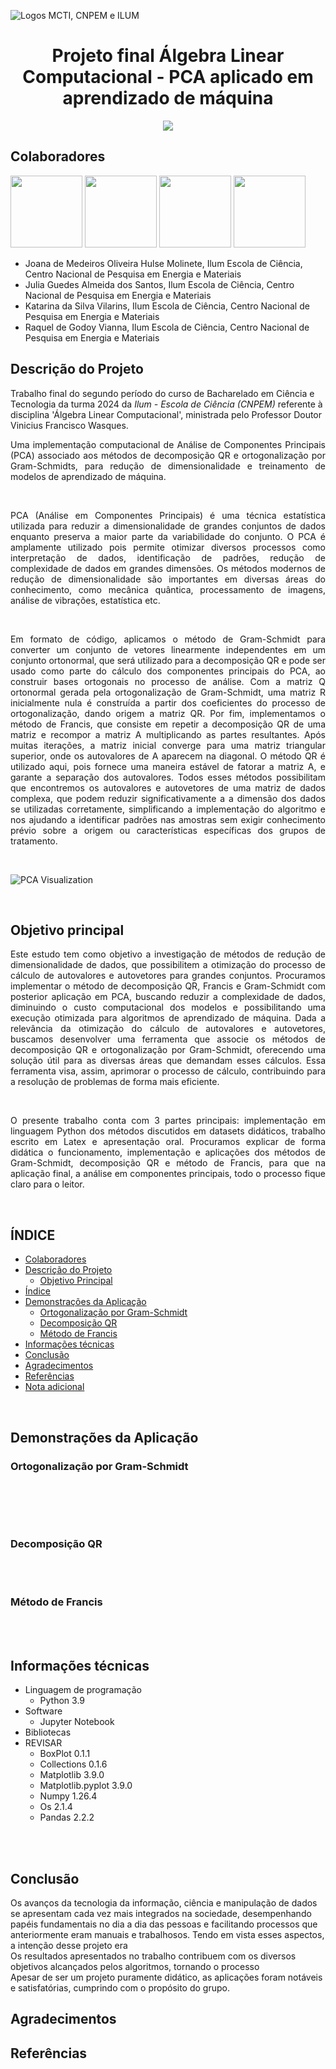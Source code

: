 ![Logos MCTI, CNPEM e ILUM](https://github.com/leticiaalmnunes/PCD---Boletim/assets/172425156/93c3eb13-410c-40c0-a412-7096187678a4)
<h1 align='center'> Projeto final Álgebra Linear Computacional - PCA aplicado em aprendizado de máquina </h1>

<p align="center">
<img loading="lazy" src="http://img.shields.io/static/v1?label=STATUS&message=EM%20DESENVOLVIMENTO&color=GREEN&style=for-the-badge"/>
</p>

## Colaboradores
[<img src="https://avatars.githubusercontent.com/u/172425100?v=4" width=115>](https://github.com/jojomolinetes)
[<img src="https://avatars.githubusercontent.com/u/172424779?v=4" width=115>](https://github.com/JuliaGuedesASantos)
[<img src="https://avatars.githubusercontent.com/u/172425306?v=4" width=115>](https://github.com/KatarinaVilarins)
[<img src="https://avatars.githubusercontent.com/u/172425251?v=4" width=115>](https://github.com/RaquelGVianna)


* Joana de Medeiros Oliveira Hulse Molinete, Ilum Escola de Ciência, Centro Nacional de Pesquisa em Energia e Materiais
* Julia Guedes Almeida dos Santos, Ilum Escola de Ciência, Centro Nacional de Pesquisa em Energia e Materiais
* Katarina da Silva Vilarins, Ilum Escola de Ciência, Centro Nacional de Pesquisa em Energia e Materiais
* Raquel de Godoy Vianna, Ilum Escola de Ciência, Centro Nacional de Pesquisa em Energia e Materiais

## Descrição do Projeto
Trabalho final do segundo período do curso de Bacharelado em Ciência e Tecnologia da turma 2024 da _Ilum - Escola de Ciência (CNPEM)_ referente à disciplina 'Álgebra Linear Computacional', ministrada pelo Professor Doutor Vinicius Francisco Wasques.
<br>
<p align="justify">
Uma implementação computacional de Análise de Componentes Principais (PCA) associado aos métodos de decomposição QR e ortogonalização por Gram-Schmidts, para redução de dimensionalidade e treinamento de modelos de aprendizado de máquina.  
</p>
<br>

<p align="justify">
PCA (Análise em Componentes Principais) é uma técnica estatística utilizada para reduzir a dimensionalidade de grandes conjuntos de dados enquanto preserva a maior parte da variabilidade do conjunto. O PCA é amplamente utilizado pois permite otimizar diversos processos como interpretação de dados, identificação de padrões, redução de complexidade de dados em grandes dimensões.  Os métodos modernos de redução de dimensionalidade são importantes em diversas áreas do conhecimento, como mecânica quântica, processamento de imagens, análise de vibrações, estatística etc. 
</p>
<br>

<p align="justify">
Em formato de código, aplicamos o método de Gram-Schmidt para converter um conjunto de vetores linearmente independentes em um conjunto ortonormal, que será utilizado para a decomposição QR e pode ser usado como parte do cálculo dos componentes principais do PCA, ao construir bases ortogonais no processo de análise. Com a matriz Q ortonormal gerada pela ortogonalização de Gram-Schmidt, uma matriz R inicialmente nula é construída a partir dos coeficientes do processo de ortogonalização, dando origem a matriz QR. Por fim, implementamos o método de Francis, que consiste em repetir a decomposição QR de uma matriz e recompor a matriz A multiplicando as partes resultantes. Após muitas iterações, a matriz inicial converge para uma matriz triangular superior, onde os autovalores de A aparecem na diagonal. O método QR é utilizado aqui, pois fornece uma maneira estável de fatorar a matriz A, e garante a separação dos autovalores. Todos esses métodos possibilitam que encontremos os autovalores e autovetores de uma matriz de dados complexa, que podem reduzir significativamente a a dimensão dos dados se utilizadas corretamente, simplificando a implementação do algoritmo e nos ajudando a identificar padrões nas amostras sem exigir conhecimento prévio sobre a origem ou características específicas dos grupos de tratamento.  
</p>
<br>

![PCA Visualization](https://via.placeholder.com/800x400?rtext=PCA+Graph)  

<br>


## Objetivo principal 
<p align="justify">
Este estudo tem como objetivo a investigação de métodos de redução de dimensionalidade de dados, que possibilitem a otimização do processo de cálculo de autovalores e autovetores para grandes conjuntos. Procuramos implementar o método de decomposição QR, Francis e Gram-Schmidt com posterior aplicação em PCA, buscando reduzir a complexidade de dados, diminuindo o custo computacional dos modelos e possibilitando uma execução otimizada para algoritmos de aprendizado de máquina.
Dada a relevância da otimização do cálculo de autovalores e autovetores, buscamos desenvolver uma ferramenta que associe os métodos de decomposição QR e ortogonalização por Gram-Schmidt, oferecendo uma solução útil para as diversas áreas que demandam esses cálculos. Essa ferramenta visa, assim, aprimorar o processo de cálculo, contribuindo para a resolução de problemas de forma mais eficiente.
</p>
 
<br>
<p align="justify">
O presente trabalho conta com 3 partes principais: implementação em linguagem Python dos métodos discutidos em datasets didáticos, trabalho escrito em Latex e apresentação oral. Procuramos explicar de forma didática o funcionamento, implementação e aplicações dos métodos de Gram-Schmidt, decomposição QR e método de Francis, para que na aplicação final, a análise em componentes principais, todo o processo fique claro para o leitor.
</p>
<br>

## ÍNDICE
* [Colaboradores](#colaboradores)
* [Descrição do Projeto](#descrição-do-projeto)
  - [Objetivo Principal](#objetivo-principal)
* [Índice](#índice)
* [Demonstrações da Aplicação](#demonstrações-da-aplicação)
  - [Ortogonalização por Gram-Schmidt](#ortogonalização-por-Gram-Schmidt)
  - [Decomposição QR](#decomposição-QR)
  - [Método de Francis](#método-de-Francis)
* [Informações técnicas](#informações-técnicas)
* [Conclusão](#conclusão)
* [Agradecimentos](#agradecimentos)
* [Referências](#referências)
* [Nota adicional](#nota-adicional)

<br>

## Demonstrações da Aplicação
### Ortogonalização por Gram-Schmidt

<br>

<br><br>

### Decomposição QR

<br><br>

### Método de Francis

<br><br>

## Informações técnicas
* Linguagem de programação
  - Python 3.9
* Software
  - Jupyter Notebook
* Bibliotecas
* REVISAR
  - BoxPlot 0.1.1
  - Collections 0.1.6
  - Matplotlib 3.9.0
  - Matplotlib.pyplot 3.9.0
  - Numpy 1.26.4
  - Os 2.1.4
  - Pandas 2.2.2

<br><br>

## Conclusão
Os avanços da tecnologia da informação, ciência e manipulação de dados se apresentam cada vez mais integrados na sociedade, desempenhando papéis fundamentais no dia a dia das pessoas e facilitando processos que anteriormente eram manuais e trabalhosos. Tendo em vista esses aspectos, a intenção desse projeto era 
<br>
Os resultados apresentados no trabalho contribuem com os diversos objetivos alcançados pelos algoritmos, tornando o processo 
<br>
Apesar de ser um projeto puramente didático, as aplicações foram notáveis e satisfatórias, cumprindo com o propósito do grupo.
<br>

## Agradecimentos


## Referências
